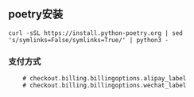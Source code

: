 ## poetry安装

```shell
curl -sSL https://install.python-poetry.org | sed 's/symlinks=False/symlinks=True/' | python3 -
```

### 支付方式

```xpath
    # checkout.billing.billingoptions.alipay_label
    # checkout.billing.billingoptions.wechat_label
```